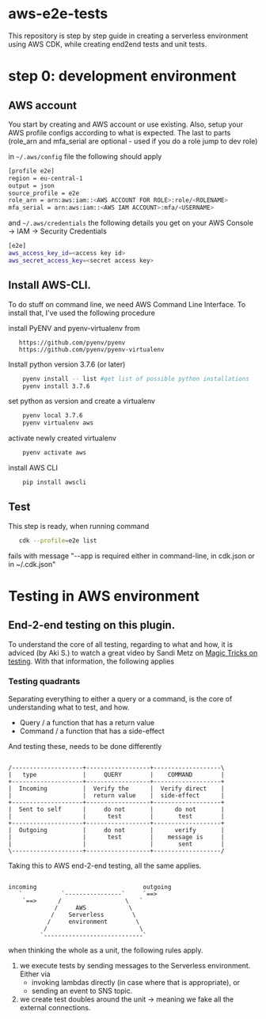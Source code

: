 # aws-e2e-tests

This repository is step by step guide in creating a serverless environment using AWS CDK, while creating end2end tests and unit tests. 


# step 0: development environment

## AWS account

You start by creating and AWS account or use existing. Also, setup your AWS profile configs according to what is expected. The last to parts (role_arn and mfa_serial are optional - used if you do a role jump to dev role)

in `~/.aws/config` file the following should apply
```bash
[profile e2e]
region = eu-central-1
output = json
source_profile = e2e
role_arn = arn:aws:iam::<AWS ACCOUNT FOR ROLE>:role/<ROLENAME>
mfa_serial = arn:aws:iam::<AWS IAM ACCOUNT>:mfa/<USERNAME>
```
and `~/.aws/credentials`
the following details you get on your AWS Console -> IAM -> Security Credentials
```bash
[e2e]
aws_access_key_id=<access key id>
aws_secret_access_key=<secret access key>
```

## Install AWS-CLI. 

To do stuff on command line, we need AWS Command Line Interface. To install that, I've used the following procedure 

install PyENV and pyenv-virtualenv from 

``` 
   https://github.com/pyenv/pyenv 
   https://github.com/pyenv/pyenv-virtualenv
```

Install python version 3.7.6 (or later)

``` bash 
    pyenv install -- list #get list of possible python installations
    pyenv install 3.7.6
```

set python as version and create a virtualenv
```bash 
    pyenv local 3.7.6
    pyenv virtualenv aws
```
activate newly created virtualenv
```bash
    pyenv activate aws
```

install AWS CLI

```bash
    pip install awscli
```

## Test

This step is ready, when running command 
```bash
   cdk --profile=e2e list
```
fails with  message "--app is required either in command-line, in cdk.json or in ~/.cdk.json"


# Testing in AWS environment

## End-2-end testing on this plugin.

To understand the core of all testing, regarding to what and how, it is adviced (by Aki S.) to watch a great video by 
Sandi Metz on [Magic Tricks on testing](https://www.youtube.com/watch?v=URSWYvyc42M). With that information, the 
following applies

### Testing quadrants

Separating everything to either a query or a command, is the core of understanding what to test, and how.

* Query / a function that has a return value
* Command / a function that has a side-effect

And testing these, needs to be done differently  

```

/--------------------+------------------+-------------------\
|   type             |     QUERY        |    COMMAND        |
+--------------------+------------------+-------------------+
|  Incoming          |  Verify the      |  Verify direct    |
|                    |  return value    |  side-effect      |
+--------------------+------------------+-------------------+
|  Sent to self      |     do not       |      do not       |
|                    |      test        |       test        |
+--------------------+------------------+-------------------+
|  Outgoing          |     do not       |      verify       |
|                    |      test        |    message is     |
|                    |                  |       sent        |
\--------------------+------------------+-------------------/
```

Taking this to AWS end-2-end testing, all the same applies.

```

incoming                              outgoing 
   `           `----------------`     `==>
    `==>      /                  \   `
             /     AWS            \
            /    Serverless        \
           /     environment        \
          /                          \
         `----------------------------`
```

when thinking the whole as a unit, the following rules apply.

1) we execute tests by sending messages to the Serverless environment. Either via 
    * invoking lambdas directly (in case where that is appropriate), or
    * sending an event to SNS topic.
1) we create test doubles around the unit -> meaning we fake all the external connections.


